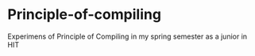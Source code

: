 # Principle-of-compiling
Experimens of Principle of Compiling in my spring semester as a junior in HIT
